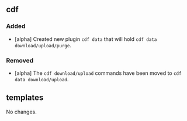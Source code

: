 ## cdf 

### Added

- [alpha] Created new plugin `cdf data` that will hold `cdf data
download/upload/purge`.

### Removed

- [alpha] The `cdf download/upload` commands have been moved to `cdf
data download/upload`.

## templates

No changes.